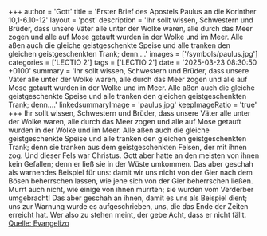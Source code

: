 +++
author = 'Gott'
title = 'Erster Brief des Apostels Paulus an die Korinther 10,1-6.10-12'
layout = 'post'
description = 'Ihr sollt wissen, Schwestern und Brüder, dass unsere Väter alle unter der Wolke waren, alle durch das Meer zogen und alle auf Mose getauft wurden in der Wolke und im Meer. Alle aßen auch die gleiche geistgeschenkte Speise und alle tranken den gleichen geistgeschenkten Trank; denn....'
images = ['/symbols/paulus.jpg']
categories = ['LECTIO 2']
tags = ['LECTIO 2']
date = '2025-03-23 08:30:50 +0100'
summary = 'Ihr sollt wissen, Schwestern und Brüder, dass unsere Väter alle unter der Wolke waren, alle durch das Meer zogen und alle auf Mose getauft wurden in der Wolke und im Meer. Alle aßen auch die gleiche geistgeschenkte Speise und alle tranken den gleichen geistgeschenkten Trank; denn....'
linkedsummaryImage = 'paulus.jpg'
keepImageRatio = 'true'
+++
Ihr sollt wissen, Schwestern und Brüder, dass unsere Väter alle unter der Wolke waren, alle durch das Meer zogen
und alle auf Mose getauft wurden in der Wolke und im Meer.
Alle aßen auch die gleiche geistgeschenkte Speise
und alle tranken den gleichen geistgeschenkten Trank; denn sie tranken aus dem geistgeschenkten Felsen, der mit ihnen zog.<!--more--> Und dieser Fels war Christus.
Gott aber hatte an den meisten von ihnen kein Gefallen; denn er ließ sie in der Wüste umkommen.
Das aber geschah als warnendes Beispiel für uns: damit wir uns nicht von der Gier nach dem Bösen beherrschen lassen, wie jene sich von der Gier beherrschen ließen.
Murrt auch nicht, wie einige von ihnen murrten; sie wurden vom Verderber umgebracht!
Das aber geschah an ihnen, damit es uns als Beispiel dient; uns zur Warnung wurde es aufgeschrieben, uns, die das Ende der Zeiten erreicht hat.
Wer also zu stehen meint, der gebe Acht, dass er nicht fällt.<br> [Quelle: Evangelizo](https://evangeliumtagfuertag.org/DE/gospel)